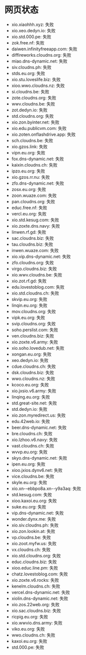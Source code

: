# 网页状态
- xio.xiaohhh.xyz: 失败
- xio.xeo.dedyn.io: 失败
- xio.std.000.pe: 失败
- zok.free.nf: 失败
- daiwen.infinityfreeapp.com: 失败
- diffireworks.cloudns.org: 失败
- miao.dns-dynamic.net: 失败
- siv.cloudns.ph: 失败
- stds.eu.org: 失败
- xio.stu.loveslife.biz: 失败
- xioo.wwo.cloudns.nz: 失败
- si.cloudns.be: 失败
- zote.cloudns.org: 失败
- wwv.cloudns.be: 失败
- zot.dedyn.io: 失败
- std.cloudns.org: 失败
- xio.zon.byinter.net: 失败
- xio.edu.publicvm.com: 失败
- xio.zoten.onflashdrive.app: 失败
- sch.cloudns.be: 失败
- xio.gzos.link: 失败
- vipn.eu.org: 失败
- fox.dns-dynamic.net: 失败
- kaixin.cloudns.ch: 失败
- ipzo.eu.org: 失败
- xio.gzos.rr.nu: 失败
- zfo.dns-dynamic.net: 失败
- zosx.eu.org: 失败
- zoon.wuaze.com: 失败
- pan.cloudns.org: 失败
- educ.free.nf: 失败
- vercl.eu.org: 失败
- xio.std.kesug.com: 失败
- xio.zoxte.dns.navy: 失败
- linwen.rf.gd: 失败
- sac.cloudns.biz: 失败
- tau.cloudns.biz: 失败
- inwen.wuaze.com: 失败
- xio.vip.dns-dynamic.net: 失败
- zfo.cloudns.org: 失败
- virgo.cloudns.biz: 失败
- xio.wwv.cloudns.be: 失败
- xio.zot.rf.gd: 失败
- edu.lovestoblog.com: 失败
- xio.std.cloudns.ch: 失败
- skvip.eu.org: 失败
- linqin.eu.org: 失败
- mov.cloudns.org: 失败
- vipk.eu.org: 失败
- svip.cloudns.org: 失败
- soho.perslist.com: 失败
- ven.cloudns.biz: 失败
- xio.zoxte.v6.army: 失败
- xio.soho.lovedub.net: 失败
- xongan.eu.org: 失败
- xeo.dedyn.io: 失败
- cdue.cloudns.ch: 失败
- dsk.cloudns.biz: 失败
- wwo.cloudns.nz: 失败
- kcoco.eu.org: 失败
- xio.jxsio.v6.army: 失败
- linqing.eu.org: 失败
- std.great-site.net: 失败
- std.dedyn.io: 失败
- xio.zon.myredirect.us: 失败
- edu.42web.io: 失败
- beer.dns-dynamic.net: 失败
- bre.cloudns.ch: 失败
- xio.lzhoo.v6.navy: 失败
- vast.cloudns.ch: 失败
- wvvp.eu.org: 失败
- skyo.dns-dynamic.net: 失败
- ipen.eu.org: 失败
- xioo.jxios.dynv6.net: 失败
- vice.cloudns.be: 失败
- skyle.eu.org: 失败
- xio.xn--ebbpo8a.xn--y9a3aq: 失败
- std.kesug.com: 失败
- xioo.kaxoi.eu.org: 失败
- suke.eu.org: 失败
- vip.dns-dynamic.net: 失败
- wonder.dynx.me: 失败
- xio.siv.cloudns.ph: 失败
- xio.zon.lookin.at: 失败
- vp.cloudns.be: 失败
- xio.zoot.myfw.us: 失败
- vx.cloudns.ch: 失败
- xio.std.cloudns.org: 失败
- educ.cloudns.biz: 失败
- xioo.educ.line.pm: 失败
- chatz.lovestoblog.com: 失败
- xio.zoxte.v6.rocks: 失败
- kenelm.cloudns.ch: 失败
- vercel.dns-dynamic.net: 失败
- xiolin.dns-dynamic.net: 失败
- xio.zos.22web.org: 失败
- xio.sac.cloudns.biz: 失败
- ricpig.eu.org: 失败
- xio.wwvio.dns.army: 失败
- viko.eu.org: 失败
- wwo.cloudns.ch: 失败
- kaxoi.eu.org: 失败
- std.000.pe: 失败
